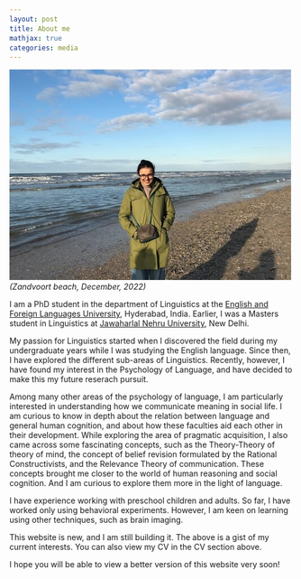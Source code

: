 ```yaml
---
layout: post
title: About me
mathjax: true
categories: media
---
```

![Netherlands](website_profile.jpg)
*(Zandvoort beach, December, 2022)*

I am a PhD student in the department of Linguistics at the [English and Foreign Languages University](http://www.efluniversity.ac.in/), Hyderabad, India. Earlier, I was a Masters student in Linguistics at [Jawaharlal Nehru University](https://www.jnu.ac.in/main/), New Delhi. 

My passion for Linguistics started when I discovered the field during my undergraduate years while I was studying the English language. Since then, I have explored the different sub-areas of Linguistics. Recently, however, I have found my interest in the Psychology of Language, and have decided to make this my future reserach pursuit. 

Among many other areas of the psychology of language, I am particularly interested in understanding how we communicate meaning in social life. I am curious to know in depth about the relation between language and general human cognition, and about how these faculties aid each other in their development. While exploring the area of pragmatic acquisition, I also came across some fascinating concepts, such as the Theory-Theory of theory of mind, the concept of belief revision formulated by the Rational Constructivists, and the Relevance Theory of communication. These concepts brought me closer to the world of human reasoning and social cognition. And I am curious to explore them more in the light of language. 

I have experience working with preschool children and adults. So far, I have worked only using behavioral experiments. However, I am keen on learning using other techniques, such as brain imaging. 

This website is new, and I am still building it. The above is a gist of my current interests. You can also view my CV in the CV section above. 

I hope you will be able to view a better version of this website very soon! 
